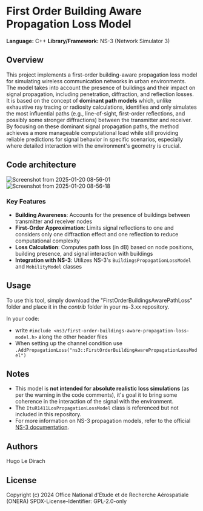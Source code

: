# First Order Building Aware Propagation Loss Model

**Language:** C++
**Library/Framework:** NS-3 (Network Simulator 3)

## Overview
This project implements a first-order building-aware propagation loss model for simulating wireless communication networks in urban environments. The model takes into account the presence of buildings and their impact on signal propagation, including penetration, diffraction, and reflection losses.
It is based on the concept of **dominant path models** which, unlike exhaustive ray tracing or radiosity calculations, identifies and only simulates the most influential paths (e.g., line-of-sight, first-order reflections, and possibly some stronger diffractions) between the transmitter and receiver. By focusing on these dominant signal propagation paths, the method achieves a more manageable computational load while still providing reliable predictions for signal behavior in specific scenarios, especially where detailed interaction with the environment's geometry is crucial.

## Code architecture
![Screenshot from 2025-01-20 08-56-01](https://github.com/user-attachments/assets/270b27d7-77dc-40b2-9f12-158878ddacd2)
![Screenshot from 2025-01-20 08-56-18](https://github.com/user-attachments/assets/1ed38dbe-bcef-44e1-80a7-f8e46f225c78)

### Key Features

* **Building Awareness**: Accounts for the presence of buildings between transmitter and receiver nodes
* **First-Order Approximation**: Limits signal reflections to one and considers only one diffraction effect and one reflection to reduce computational complexity
* **Loss Calculation**: Computes path loss (in dB) based on node positions, building presence, and signal interaction with buildings
* **Integration with NS-3**: Utilizes NS-3's `BuildingsPropagationLossModel` and `MobilityModel` classes

## Usage

To use this tool, simply download the "FirstOrderBuildingsAwarePathLoss" folder and place it in the _contrib_ folder in your ns-3.xx repository.

In your code:
* write `#include <ns3/first-order-buildings-aware-propagation-loss-model.h>` along the other header files
* When setting up the channel condition use `.AddPropagationLoss("ns3::FirstOrderBuildingAwarePropagationLossModel")`

## Notes

* This model is **not intended for absolute realistic loss simulations** (as per the warning in the code comments), it's goal it to bring some coherence in the interaction of the signal with the environment.
* The `ItuR1411LosPropagationLossModel` class is referenced but not included in this repository.
* For more information on NS-3 propagation models, refer to the official [NS-3 documentation](https://www.nsnam.org/docs/).

## Authors

Hugo Le Dirach 

## License
Copyright (c) 2024 Office National d'Etude et de Recherche Aérospatiale (ONERA)
SPDX-License-Identifier: GPL-2.0-only
